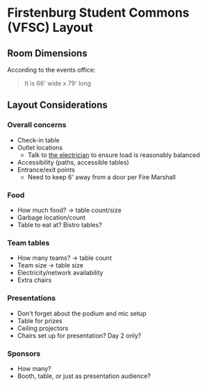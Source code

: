 # Firstenburg Student Commons (VFSC) Layout

## Room Dimensions

According to the events office:

> It is 66' wide x 79' long

## Layout Considerations

### Overall concerns

* Check-in table
* Outlet locations
    * Talk to [the electrician](https://directory.vancouver.wsu.edu/people/dennis-giles) to ensure load is reasonably balanced
* Accessibility (paths, accessible tables)
* Entrance/exit points
    * Need to keep 6' away from a door per Fire Marshall

### Food

* How much food? -> table count/size
* Garbage location/count
* Table to eat at? Bistro tables?

### Team tables

* How many teams? -> table count
* Team size -> table size
* Electricity/network availability
* Extra chairs

### Presentations

* Don't forget about the podium and mic setup
* Table for prizes
* Ceiling projectors
* Chairs set up for presentation? Day 2 only?

### Sponsors

* How many?
* Booth, table, or just as presentation audience?
